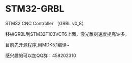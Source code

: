 # STM32-GRBL
STM32 CNC Controller （GRBL v0_8）

移植GRBL到STM32F103VCT6上面，激光雕刻速度提高许多。

目前先开源程序,用MDK5.1编译~

感兴趣的可以加QQ群：458202310
